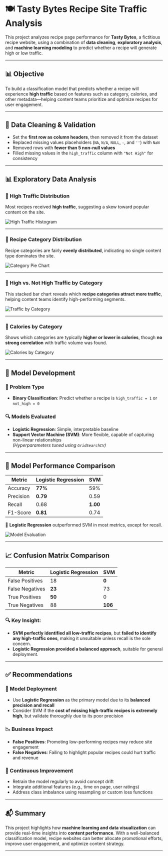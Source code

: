 # 🍽️ Tasty Bytes Recipe Site Traffic Analysis

This project analyzes recipe page performance for **Tasty Bytes**, a fictitious recipe website, using a combination of **data cleaning**, **exploratory analysis**, and **machine learning modeling** to predict whether a recipe will generate high or low traffic.

---

## 📊 Objective

To build a classification model that predicts whether a recipe will experience **high traffic** based on features such as category, calories, and other metadata—helping content teams prioritize and optimize recipes for user engagement.

---

## 🧹 Data Cleaning & Validation

- Set the **first row as column headers**, then removed it from the dataset
- Replaced missing values placeholders (`NA`, `N/A`, `NULL`, `-`, and `''`) with `NaN`
- Removed rows with **fewer than 5 non-null values**
- Filled missing values in the `high_traffic` column with `"Not High"` for consistency

---

## 📊 Exploratory Data Analysis

### 🔸 High Traffic Distribution

Most recipes received **high traffic**, suggesting a skew toward popular content on the site.

![High Traffic Histogram](https://github.com/user-attachments/assets/75994f49-153f-4120-bfa7-1b666b537b73)

---

### 🔸 Recipe Category Distribution

Recipe categories are fairly **evenly distributed**, indicating no single content type dominates the site.

![Category Pie Chart](https://github.com/user-attachments/assets/6c3cc47f-54b1-4fdf-9a01-10190cce949d)

---

### 🔸 High vs. Not High Traffic by Category

This stacked bar chart reveals which **recipe categories attract more traffic**, helping content teams identify high-performing segments.

![Traffic by Category](https://github.com/user-attachments/assets/490cac14-612e-43e0-ba90-f8493745e1e5)

---

### 🔸 Calories by Category

Shows which categories are typically **higher or lower in calories**, though **no strong correlation** with traffic volume was found.

![Calories by Category](https://github.com/user-attachments/assets/7a836e88-8f9c-4ef6-b275-4c8987cc4388)

---

## 🤖 Model Development

### 🧠 Problem Type
- **Binary Classification**: Predict whether a recipe is `high_traffic = 1` or `not_high = 0`

### 🔍 Models Evaluated
- **Logistic Regression**: Simple, interpretable baseline
- **Support Vector Machine (SVM)**: More flexible, capable of capturing non-linear relationships  
  *(Hyperparameters tuned using `GridSearchCV`)*

---

## 🧪 Model Performance Comparison

| Metric        | Logistic Regression | SVM      |
|---------------|---------------------|----------|
| Accuracy      | **77%**             | 59%      |
| Precision     | **0.79**            | 0.59     |
| Recall        | 0.68                | **1.00** |
| F1-Score      | **0.81**            | 0.74     |

📌 **Logistic Regression** outperformed SVM in most metrics, except for recall.

![Model Evaluation](https://github.com/user-attachments/assets/f22e6526-d9fa-42bf-9a81-30d1c089e3b2)

---

## 📈 Confusion Matrix Comparison

| Metric        | Logistic Regression | SVM      |
|---------------|---------------------|----------|
| False Positives | 18                | **0**    |
| False Negatives | **23**            | 73       |
| True Positives  | **50**            | 0        |
| True Negatives  | 88                | **106**  |

### 🔍 Key Insight:
- **SVM perfectly identified all low-traffic recipes**, but **failed to identify any high-traffic ones**, making it unsuitable unless recall is the sole concern.
- **Logistic Regression provided a balanced approach**, suitable for general deployment.

---

## ✅ Recommendations

### 🎯 Model Deployment
- Use **Logistic Regression** as the primary model due to its **balanced precision and recall**
- Consider SVM if the **cost of missing high-traffic recipes is extremely high**, but validate thoroughly due to its poor precision

### 📉 Business Impact
- **False Positives**: Promoting low-performing recipes may reduce site engagement
- **False Negatives**: Failing to highlight popular recipes could hurt traffic and revenue

### 🔄 Continuous Improvement
- Retrain the model regularly to avoid concept drift
- Integrate additional features (e.g., time on page, user ratings)
- Address class imbalance using resampling or custom loss functions

---

## 📬 Summary

This project highlights how **machine learning and data visualization** can provide real-time insights into **content performance**. With a well-balanced classification model, recipe websites can better allocate promotional efforts, improve user engagement, and optimize content strategy.

---

